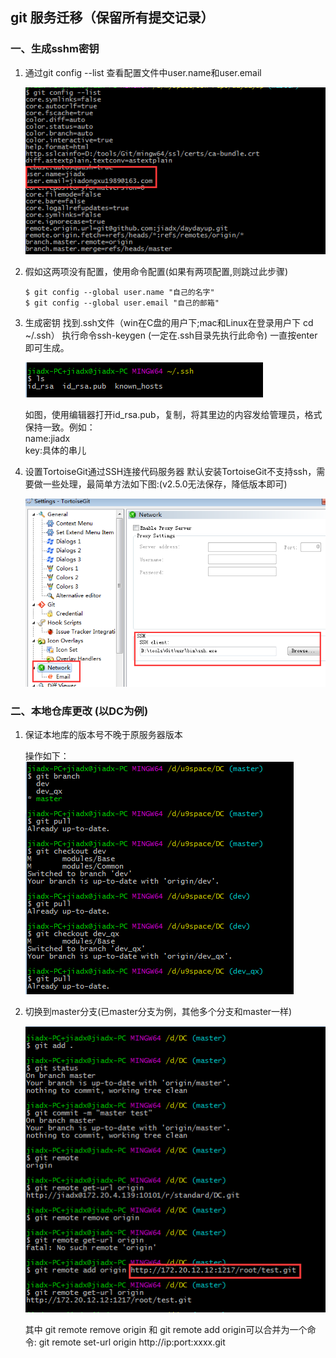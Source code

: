 ##  git  服务迁移（保留所有提交记录）
### 一、生成sshm密钥
1.  通过git config --list 查看配置文件中user.name和user.email

    <img src="../images/git-config.png">

2.  假如这两项没有配置，使用命令配置(如果有两项配置,则跳过此步骤)
    ```
    $ git config --global user.name "自己的名字"
    $ git config --global user.email "自己的邮箱"
    ```

3.  生成密钥
    找到.ssh文件（win在C盘的用户下;mac和Linux在登录用户下  cd ~/.ssh）
    执行命令ssh-keygen  (一定在.ssh目录先执行此命令)
    一直按enter即可生成。

    <img src="../images/ssh-key.png">

    如图，使用编辑器打开id_rsa.pub，复制，将其里边的内容发给管理员，格式保持一致。例如：  
    name:jiadx  
    key:具体的串儿

4.  设置TortoiseGit通过SSH连接代码服务器
    默认安装TortoiseGit不支持ssh，需要做一些处理，最简单方法如下图:(v2.5.0无法保存，降低版本即可)

    <img src="../images/TortoiseGit.png">

### 二、本地仓库更改  (以DC为例)
1.  保证本地库的版本号不晚于原服务器版本  
  
    操作如下：  
    <img src="../images/git-pull.png">
2.  切换到master分支(已master分支为例，其他多个分支和master一样)  
    
    <img src="../images/git-change.png">

    其中 git remote remove origin 和 git remote add origin可以合并为一个命令:
    git remote set-url origin http://ip:port:xxxx.git